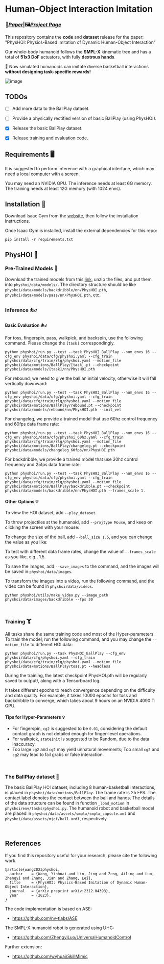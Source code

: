 # Human-Object Interaction Imitation

### 📖[*Paper*](https://arxiv.org/abs/2312.04393)|🖼️[*Project Page*](https://wyhuai.github.io/physhoi-page/)

This repository contains the **code** and **dataset** release for the paper: "PhysHOI: Physics-Based Imitation of Dynamic Human-Object Interaction"

Our whole-body humanoid follows the **SMPL-X** kinematic tree and has a total of **51x3 DoF** actuators, with fully **dextrous hands**.

🏀 Now simulated humanoids can imitate diverse basketball interactions **without designing task-specific rewards!**

![image](https://github.com/wyhuai/PhysHOI_dev/assets/95485229/6013e448-05ed-4a12-9164-aa5b34896598)


## TODOs

- [ ] Add more data to the BallPlay dataset.

- [ ] Provide a physically rectified version of basic BallPlay (using PhysHOI).

- [x] Release the basic BallPlay dataset.

- [x] Release training and evaluation code. 


## Requirements 🖥️

It is suggested to perform inference with a graphical interface, which may need a local computer with a screen.

You may need an NVIDIA GPU. The inference needs at least 6G memory. The training needs at least 12G memory (with 1024 envs).

## Installation 💽

Download Isaac Gym from the [website](https://developer.nvidia.com/isaac-gym), then
follow the installation instructions.

Once Isaac Gym is installed, install the external dependencies for this repo:

```
pip install -r requirements.txt
```


## PhysHOI 🎯

### Pre-Trained Models 📁
Download the trained models from this [link](https://drive.google.com/file/d/1jPnzd6PVVpiWNA1-MTVuUgIR_GOJMcLu/view?usp=sharing), unzip the files, and put them into `physhoi/data/models/`. The directory structure should be like `physhoi/data/models/backdribble/nn/PhysHOI.pth`, `physhoi/data/models/pass/nn/PhysHOI.pth`, etc.

### Inference ⛹️‍♂️

#### Basic Evaluation ⛹️‍♂️
For toss, fingerspin, pass, walkpick, and backspin, use the following command. Please change the `[task]` correspondingly.
```
python physhoi/run.py --test --task PhysHOI_BallPlay --num_envs 16 --cfg_env physhoi/data/cfg/physhoi.yaml --cfg_train physhoi/data/cfg/train/rlg/physhoi.yaml --motion_file physhoi/data/motions/BallPlay/[task].pt --checkpoint physhoi/data/models/[task]/nn/PhysHOI.pth
```
For rebound, we need to give the ball an initial velocity, otherwise it will fall vertically downward:
```
python physhoi/run.py --test --task PhysHOI_BallPlay --num_envs 16 --cfg_env physhoi/data/cfg/physhoi.yaml --cfg_train physhoi/data/cfg/train/rlg/physhoi.yaml --motion_file physhoi/data/motions/BallPlay/rebound.pt --checkpoint physhoi/data/models/rebound/nn/PhysHOI.pth --init_vel
```
For changeleg, we provide a trained model that use 60hz control frequency and 60fps data frame rate:
```
python physhoi/run.py --test --task PhysHOI_BallPlay --num_envs 16 --cfg_env physhoi/data/cfg/physhoi_60hz.yaml --cfg_train physhoi/data/cfg/train/rlg/physhoi.yaml --motion_file physhoi/data/motions/BallPlay/changeleg.pt --checkpoint physhoi/data/models/changeleg_60fps/nn/PhysHOI.pth
```
For backdribble, we provide a trained model that use 30hz control frequency and 25fps data frame rate:
```
python physhoi/run.py --test --task PhysHOI_BallPlay --num_envs 16 --cfg_env physhoi/data/cfg/physhoi.yaml --cfg_train physhoi/data/cfg/train/rlg/physhoi.yaml --motion_file physhoi/data/motions/BallPlay/backdribble.pt --checkpoint physhoi/data/models/backdribble/nn/PhysHOI.pth --frames_scale 1.
```

#### Other Options 💡
To view the HOI dataset, add `--play_dataset`.

To throw projectiles at the humanoid, add `--projtype Mouse`, and keep on clicking the screen with your mouse:

To change the size of the ball, add `--ball_size 1.5`, and you can change the value as you like:

To test with different data frame rates, change the value of `--frames_scale` as you like, e.g., 1.5.

To save the images, add `--save_images` to the command, and the images will be saved in `physhoi/data/images`.

To transform the images into a video, run the following command, and the video can be found in `physhoi/data/videos`.
```
python physhoi/utils/make_video.py --image_path physhoi/data/images/backdribble --fps 30
```

&nbsp;

### Training 🏋️

All tasks share the same training code and most of the Hyper-parameters. To train the model, run the following command, and you may change the `--motion_file` to different HOI data: 
```
python physhoi/run.py --task PhysHOI_BallPlay --cfg_env physhoi/data/cfg/physhoi.yaml --cfg_train physhoi/data/cfg/train/rlg/physhoi.yaml --motion_file physhoi/data/motions/BallPlay/toss.pt --headless
```
During the training, the latest checkpoint PhysHOI.pth will be regularly saved to output/, along with a Tensorboard log.

It takes different epochs to reach convergence depending on the difficulty and data quality. For example, it takes 10000 epochs for toss and backdribble to converge, which takes about 9 hours on an NVIDIA 4090 Ti GPU.

#### Tips for Hyper-Parameters 💡
- For fingerspin, `cg2` is suggested to be `0.01`, considering the default contact graph is not detailed enough for finger-level operations.
- For walkpick, `stateInit` is suggested to be Random, due to the data inaccuracy.
- Too large `cg2` and `cg2` may yield unnatural movements; Too small `cg2` and `cg2` may lead to fail grabs or false interaction. 

&nbsp;

### The BallPlay dataset 🏀

The basic BallPlay HOI dataset, including 8 human-basketball interactions, is placed in `physhoi/data/motions/BallPlay`. The frame rate is 25 FPS. The contact label denotes the contact between the ball and hands. The details of the data structure can be found in function `_load_motion` in `physhoi/env/tasks/physhoi.py`. The humanoid robot and basketball model are placed in `physhoi/data/assets/smplx/smplx_capsule.xml` and `physhoi/data/assets/mjcf/ball.urdf`, respectively. 

&nbsp;

## References
If you find this repository useful for your research, please cite the following work.
```
@article{wang2023physhoi,
  author    = {Wang, Yinhuai and Lin, Jing and Zeng, Ailing and Luo, Zhengyi and Zhang, Jian and Zhang, Lei},
  title     = {PhysHOI: Physics-Based Imitation of Dynamic Human-Object Interaction},
  journal   = {arXiv preprint arXiv:2312.04393},
  year      = {2023},
}
```
The code implementation is based on ASE:
- https://github.com/nv-tlabs/ASE

The SMPL-X humanoid robot is generated using UHC:
- https://github.com/ZhengyiLuo/UniversalHumanoidControl

Further extension:
- https://github.com/wyhuai/SkillMimic


